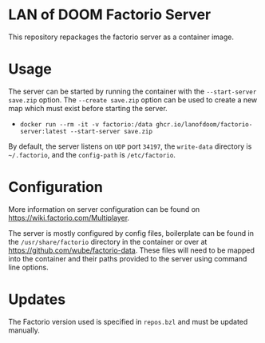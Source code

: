 # LAN of DOOM Factorio Server

This repository repackages the factorio server as a container image.

# Usage

The server can be started by running the container with the `--start-server save.zip` option. The `--create save.zip` option can be used to create a new map which must exist before starting the server.

- ``docker run --rm -it -v factorio:/data ghcr.io/lanofdoom/factorio-server:latest --start-server save.zip``

By default, the server listens on `UDP` port `34197`, the `write-data` directory is `~/.factorio`, and the `config-path` is `/etc/factorio`.

# Configuration

More information on server configuration can be found on https://wiki.factorio.com/Multiplayer.

The server is mostly configured by config files, boilerplate can be found in the `/usr/share/factorio` directory in the container or over at https://github.com/wube/factorio-data. These files will need to be mapped into the container and their paths provided to the server using command line options.

# Updates

The Factorio version used is specified in `repos.bzl` and must be updated manually.

